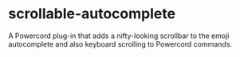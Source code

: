 # scrollable-autocomplete
A Powercord plug-in that adds a nifty-looking scrollbar to the emoji autocomplete and also keyboard scrolling to Powercord commands.
